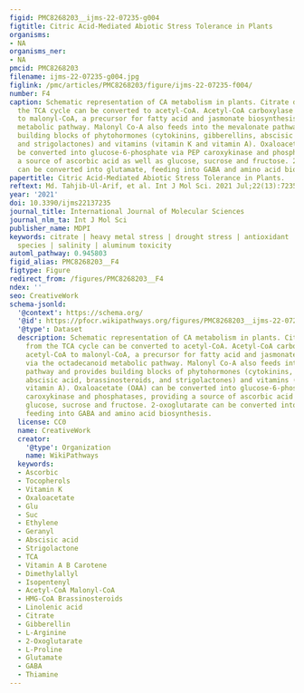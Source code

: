 ```yaml
---
figid: PMC8268203__ijms-22-07235-g004
figtitle: Citric Acid-Mediated Abiotic Stress Tolerance in Plants
organisms:
- NA
organisms_ner:
- NA
pmcid: PMC8268203
filename: ijms-22-07235-g004.jpg
figlink: /pmc/articles/PMC8268203/figure/ijms-22-07235-f004/
number: F4
caption: Schematic representation of CA metabolism in plants. Citrate derived from
  the TCA cycle can be converted to acetyl-CoA. Acetyl-CoA carboxylase converts acetyl-CoA
  to malonyl-CoA, a precursor for fatty acid and jasmonate biosynthesis via the octadecanoid
  metabolic pathway. Malonyl Co-A also feeds into the mevalonate pathway and provides
  building blocks of phytohormones (cytokinins, gibberellins, abscisic acid, brassinosteroids,
  and strigolactones) and vitamins (vitamin K and vitamin A). Oxaloacetate (OAA) can
  be converted into glucose-6-phosphate via PEP caroxykinase and phosphatases, providing
  a source of ascorbic acid as well as glucose, sucrose and fructose. 2-oxoglutarate
  can be converted into glutamate, feeding into GABA and amino acid biosynthesis.
papertitle: Citric Acid-Mediated Abiotic Stress Tolerance in Plants.
reftext: Md. Tahjib-Ul-Arif, et al. Int J Mol Sci. 2021 Jul;22(13):7235.
year: '2021'
doi: 10.3390/ijms22137235
journal_title: International Journal of Molecular Sciences
journal_nlm_ta: Int J Mol Sci
publisher_name: MDPI
keywords: citrate | heavy metal stress | drought stress | antioxidant | reactive oxygen
  species | salinity | aluminum toxicity
automl_pathway: 0.945803
figid_alias: PMC8268203__F4
figtype: Figure
redirect_from: /figures/PMC8268203__F4
ndex: ''
seo: CreativeWork
schema-jsonld:
  '@context': https://schema.org/
  '@id': https://pfocr.wikipathways.org/figures/PMC8268203__ijms-22-07235-g004.html
  '@type': Dataset
  description: Schematic representation of CA metabolism in plants. Citrate derived
    from the TCA cycle can be converted to acetyl-CoA. Acetyl-CoA carboxylase converts
    acetyl-CoA to malonyl-CoA, a precursor for fatty acid and jasmonate biosynthesis
    via the octadecanoid metabolic pathway. Malonyl Co-A also feeds into the mevalonate
    pathway and provides building blocks of phytohormones (cytokinins, gibberellins,
    abscisic acid, brassinosteroids, and strigolactones) and vitamins (vitamin K and
    vitamin A). Oxaloacetate (OAA) can be converted into glucose-6-phosphate via PEP
    caroxykinase and phosphatases, providing a source of ascorbic acid as well as
    glucose, sucrose and fructose. 2-oxoglutarate can be converted into glutamate,
    feeding into GABA and amino acid biosynthesis.
  license: CC0
  name: CreativeWork
  creator:
    '@type': Organization
    name: WikiPathways
  keywords:
  - Ascorbic
  - Tocopherols
  - Vitamin K
  - Oxaloacetate
  - Glu
  - Suc
  - Ethylene
  - Geranyl
  - Abscisic acid
  - Strigolactone
  - TCA
  - Vitamin A B Carotene
  - Dimethylallyl
  - Isopentenyl
  - Acetyl-CoA Malonyl-CoA
  - HMG-CoA Brassinosteroids
  - Linolenic acid
  - Citrate
  - Gibberellin
  - L-Arginine
  - 2-Oxoglutarate
  - L-Proline
  - Glutamate
  - GABA
  - Thiamine
---
```


